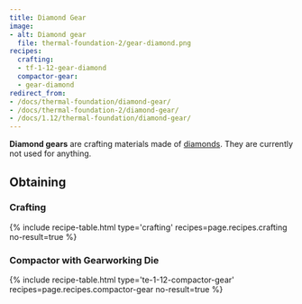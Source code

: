```yaml
---
title: Diamond Gear
image:
- alt: Diamond gear
  file: thermal-foundation-2/gear-diamond.png
recipes:
  crafting:
  - tf-1-12-gear-diamond
  compactor-gear:
  - gear-diamond
redirect_from:
- /docs/thermal-foundation/diamond-gear/
- /docs/thermal-foundation-2/diamond-gear/
- /docs/1.12/thermal-foundation/diamond-gear/
---
```


**Diamond gears** are crafting materials made of
[diamonds](https://minecraft.gamepedia.com/Diamond). They are currently not used
for anything.


Obtaining
---------

### Crafting
{% include recipe-table.html type='crafting' recipes=page.recipes.crafting no-result=true %}

### Compactor with Gearworking Die
{% include recipe-table.html type='te-1-12-compactor-gear' recipes=page.recipes.compactor-gear no-result=true %}
